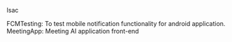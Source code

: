 Isac

FCMTesting: To test mobile notification functionality for android application.
MeetingApp: Meeting AI application front-end
